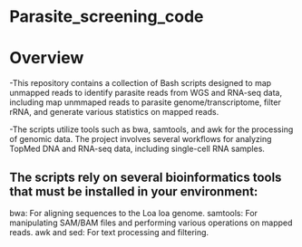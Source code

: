 # Parasite_screening_code

# Overview
-This repository contains a collection of Bash scripts designed to map unmapped reads to identify parasite reads from WGS and RNA-seq data, including map unmmaped reads to parasite genome/transcriptome, filter rRNA, and generate various statistics on mapped reads. 

-The scripts utilize tools such as bwa, samtools, and awk for the processing of genomic data. The project involves several workflows for analyzing TopMed DNA and RNA-seq data, including single-cell RNA samples.

## The scripts rely on several bioinformatics tools that must be installed in your environment:
bwa: For aligning sequences to the Loa loa genome.
samtools: For manipulating SAM/BAM files and performing various operations on mapped reads.
awk and sed: For text processing and filtering.
